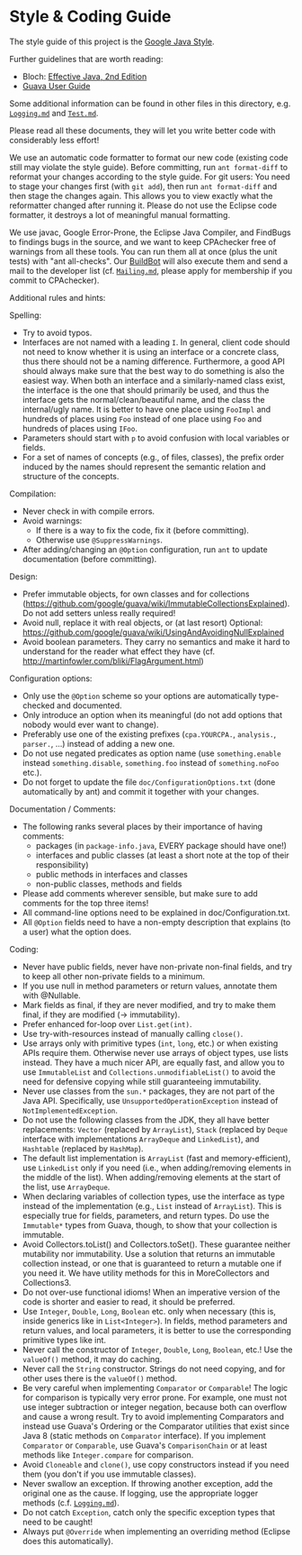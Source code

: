 Style & Coding Guide
====================

The style guide of this project is the [Google Java Style](https://google.github.io/styleguide/javaguide.html).

Further guidelines that are worth reading:
- Bloch: [Effective Java, 2nd Edition](http://www.amazon.com/Effective-Java-Edition-Joshua-Bloch/dp/0321356683/)
- [Guava User Guide](https://github.com/google/guava/wiki)

Some additional information can be found in other files
in this directory, e.g. [`Logging.md`](Logging.md) and [`Test.md`](Test.md).

Please read all these documents, they will let you write better code
with considerably less effort!

We use an automatic code formatter to format our new code
(existing code still may violate the style guide).
Before committing, run `ant format-diff` to reformat your changes
according to the style guide.
For git users: You need to stage your changes first (with `git add`),
then run `ant format-diff` and then stage the changes again.
This allows you to view exactly what the reformatter changed after running it.
Please do not use the Eclipse code formatter,
it destroys a lot of meaningful manual formatting.

We use javac, Google Error-Prone, the Eclipse Java Compiler, and FindBugs
to findings bugs in the source, and we want to keep CPAchecker
free of warnings from all these tools.
You can run them all at once (plus the unit tests) with "ant all-checks".
Our [BuildBot](https://buildbot.sosy-lab.org/buildbot/waterfall)
will also execute them and send a mail to the developer list
(cf. [`Mailing.md`](Mailing.md), please apply for membership if you commit to CPAchecker).

Additional rules and hints:

Spelling:

- Try to avoid typos.
- Interfaces are not named with a leading `I`.
  In general, client code should not need to know whether
  it is using an interface or a concrete class,
  thus there should not be a naming difference.
  Furthermore, a good API should always make sure that
  the best way to do something is also the easiest way.
  When both an interface and a similarly-named class exist,
  the interface is the one that should primarily be used,
  and thus the interface gets the normal/clean/beautiful name,
  and the class the internal/ugly name.
  It is better to have one place using `FooImpl` and hundreds of places using `Foo`
  instead of one place using `Foo` and hundreds of places using `IFoo`.
- Parameters should start with `p` to avoid confusion with
  local variables or fields.
- For a set of names of concepts (e.g., of files, classes),
  the prefix order induced by the names should
  represent the semantic relation and structure of the concepts.

Compilation:

- Never check in with compile errors.
- Avoid warnings:
  - If there is a way to fix the code, fix it (before committing).
  - Otherwise use `@SuppressWarnings`.
- After adding/changing an `@Option` configuration,
  run `ant` to update documentation (before committing).

Design:

- Prefer immutable objects, for own classes and for collections
  (https://github.com/google/guava/wiki/ImmutableCollectionsExplained).
  Do not add setters unless really required!
- Avoid null, replace it with real objects, or (at last resort) Optional:
  https://github.com/google/guava/wiki/UsingAndAvoidingNullExplained
- Avoid boolean parameters. They carry no semantics
  and make it hard to understand for the reader what effect they have
  (cf. http://martinfowler.com/bliki/FlagArgument.html)

Configuration options:

- Only use the `@Option` scheme so your options are automatically type-checked
  and documented.
- Only introduce an option when its meaningful
  (do not add options that nobody would ever want to change).
- Preferably use one of the existing prefixes
  (`cpa.YOURCPA.`, `analysis.`, `parser.`, ...)
  instead of adding a new one.
- Do not use negated predicates as option name
  (use `something.enable` instead `something.disable`,
  `something.foo` instead of `something.noFoo` etc.).
- Do not forget to update the file `doc/ConfigurationOptions.txt`
  (done automatically by ant) and commit it together with your changes.

Documentation / Comments:

- The following ranks several places by their importance of having comments:
  * packages (in `package-info.java`, EVERY package should have one!)
  * interfaces and public classes (at least a short note at the top of their responsibility)
  * public methods in interfaces and classes
  * non-public classes, methods and fields
- Please add comments wherever sensible,
  but make sure to add comments for the top three items!
- All command-line options need to be explained in doc/Configuration.txt.
- All `@Option` fields need to have a non-empty description
  that explains (to a user) what the option does.

Coding:

- Never have public fields,
  never have non-private non-final fields,
  and try to keep all other non-private fields to a minimum.
- If you use null in method parameters or return values, annotate them with @Nullable.
- Mark fields as final, if they are never modified,
  and try to make them final, if they are modified (-> immutability).
- Prefer enhanced for-loop over `List.get(int)`.
- Use try-with-resources instead of manually calling `close()`.
- Use arrays only with primitive types (`int`, `long`, etc.)
  or when existing APIs require them.
  Otherwise never use arrays of object types, use lists instead.
  They have a much nicer API, are equally fast,
  and allow you to use `ImmutableList` and `Collections.unmodifiableList()`
  to avoid the need for defensive copying while still guaranteeing immutability.
- Never use classes from the `sun.*` packages, they are not part of the Java API.
  Specifically, use `UnsupportedOperationException` instead of `NotImplementedException`.
- Do not use the following classes from the JDK, they all have better replacements:
  `Vector` (replaced by `ArrayList`),
  `Stack` (replaced by `Deque` interface with implementations `ArrayDeque` and `LinkedList`),
  and `Hashtable` (replaced by `HashMap`).
- The default list implementation is `ArrayList` (fast and memory-efficient),
  use `LinkedList` only if you need (i.e., when adding/removing elements in the middle of the list).
  When adding/removing elements at the start of the list, use `ArrayDeque`.
- When declaring variables of collection types,
  use the interface as type instead of the implementation (e.g., `List` instead of `ArrayList`).
  This is especially true for fields, parameters, and return types.
  Do use the `Immutable*` types from Guava, though, to show that your collection is immutable.
- Avoid Collectors.toList() and Collectors.toSet().
  These guarantee neither mutability nor immutability.
  Use a solution that returns an immutable collection instead,
  or one that is guaranteed to return a mutable one if you need it.
  We have utility methods for this in MoreCollectors and Collections3.
- Do not over-use functional idioms!
  When an imperative version of the code is shorter and easier to read,
  it should be preferred.
- Use `Integer`, `Double`, `Long`, `Boolean` etc. only when necessary (this is, inside generics like in `List<Integer>`).
  In fields, method parameters and return values, and local parameters,
  it is better to use the corresponding primitive types like int.
- Never call the constructor of `Integer`, `Double`, `Long`, `Boolean`, etc.!
  Use the `valueOf()` method, it may do caching.
- Never call the `String` constructor.
  Strings do not need copying, and for other uses there is the `valueOf()` method.
- Be very careful when implementing `Comparator` or `Comparable`!
  The logic for comparison is typically very error prone.
  For example, one must not use integer subtraction or integer negation,
  because both can overflow and cause a wrong result.
  Try to avoid implementing Comparators and instead use Guava's Ordering
  or the Comparator utilities that exist since Java 8
  (static methods on `Comparator` interface).
  If you implement `Comparator` or `Comparable`, use Guava's `ComparisonChain`
  or at least methods like `Integer.compare` for comparison.
- Avoid `Cloneable` and `clone()`, use copy constructors instead if you need them
  (you don't if you use immutable classes).
- Never swallow an exception.
  If throwing another exception, add the original one as the cause.
  If logging, use the appropriate logger methods (c.f. [`Logging.md`](Logging.md)).
- Do not catch `Exception`, catch only the specific exception types
  that need to be caught!
- Always put `@Override` when implementing an overriding method
  (Eclipse does this automatically).
